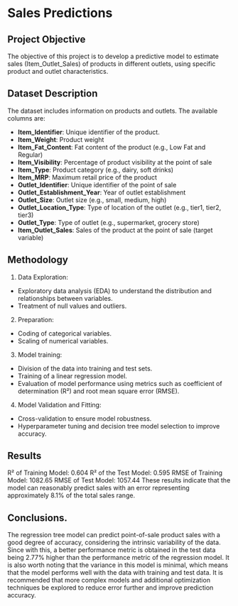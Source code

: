 # Sales Predictions

## Project Objective

The objective of this project is to develop a predictive model to estimate sales (Item_Outlet_Sales) of products in different outlets, using specific product and outlet characteristics.

## Dataset Description
The dataset includes information on products and outlets. The available columns are:

- **Item_Identifier**:  Unique identifier of the product.
- **Item_Weight**: Product weight
- **Item_Fat_Content**: Fat content of the product (e.g., Low Fat and Regular)
- **Item_Visibility**: Percentage of product visibility at the point of sale
- **Item_Type**: Product category (e.g., dairy, soft drinks)
- **Item_MRP**: Maximum retail price of the product
- **Outlet_Identifier**: Unique identifier of the point of sale
- **Outlet_Establishment_Year**: Year of outlet establishment
- **Outlet_Size**: Outlet size (e.g., small, medium, high)
- **Outlet_Location_Type**: Type of location of the outlet (e.g., tier1, tier2, tier3)
- **Outlet_Type**: Type of outlet (e.g., supermarket, grocery store)
- **Item_Outlet_Sales**: Sales of the product at the point of sale (target variable)

## Methodology
1. Data Exploration:
- Exploratory data analysis (EDA) to understand the distribution and relationships between variables.
- Treatment of null values and outliers.

2. Preparation:
- Coding of categorical variables.
- Scaling of numerical variables.

3. Model training:
- Division of the data into training and test sets.
- Training of a linear regression model.
- Evaluation of model performance using metrics such as coefficient of determination (R²) and root mean square error (RMSE).
  
4. Model Validation and Fitting:
- Cross-validation to ensure model robustness.
- Hyperparameter tuning and decision tree model selection to improve accuracy.
  
## Results
R² of Training Model: 0.604
R² of the Test Model: 0.595
RMSE of Training Model: 1082.65
RMSE of Test Model: 1057.44
These results indicate that the model can reasonably predict sales with an error representing approximately 8.1% of the total sales range.

## Conclusions.
The regression tree model can predict point-of-sale product sales with a good degree of accuracy, considering the intrinsic variability of the data. Since with this, a better performance metric is obtained in the test data being 2.77% higher than the performance metric of the regression model. It is also worth noting that the variance in this model is minimal, which means that the model performs well with the data with training and test data. It is recommended that more complex models and additional optimization techniques be explored to reduce error further and improve prediction accuracy.
